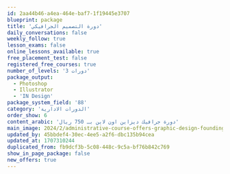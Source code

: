```yaml
---
id: 2aa44b46-a4ea-464e-baf7-1f19445e3707
blueprint: package
title: 'دورة التصميم الجرافيكي'
daily_conversations: false
weekly_follow: true
lesson_exams: false
online_lessons_available: true
free_placement_test: false
registered_free_courses: true
number_of_levels: '3 دورات'
package_output:
  - Photoshop
  - Illustrator
  - 'IN Design'
package_system_field: '88'
category: 'الدورات الادارية'
order_show: 6
content_arabic: 'دورة جرافيك ديزاين اون لاين بـ 750 ريال'
main_image: 2024/2/administrative-course-offers-graphic-design-founding-day-feb-2024.jpg
updated_by: 45bbdef4-30ec-4ee5-a2f6-dbc135b94cea
updated_at: 1707310244
duplicated_from: fb9dcf3b-5c08-448c-9c5a-bf76b842c769
show_in_page_package: false
new_offers: true
---
```

